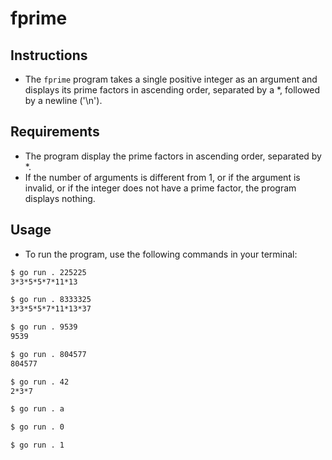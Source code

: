 # fprime

## Instructions

* The `fprime` program takes a single positive integer as an argument and displays its prime factors in ascending order, separated by a *, followed by a newline ('\n').


## Requirements

* The program display the prime factors in ascending order, separated by *.
* If the number of arguments is different from 1, or if the argument is invalid, or if the integer does not have a prime factor, the program displays nothing.

## Usage

* To run the program, use the following commands in your terminal:

```bash
$ go run . 225225
3*3*5*5*7*11*13
```
```bash
$ go run . 8333325
3*3*5*5*7*11*13*37
```
```bash
$ go run . 9539
9539
```
```bash
$ go run . 804577
804577
```
```bash
$ go run . 42
2*3*7
```
```bash
$ go run . a

```
```bash
$ go run . 0

```
```bash
$ go run . 1

```